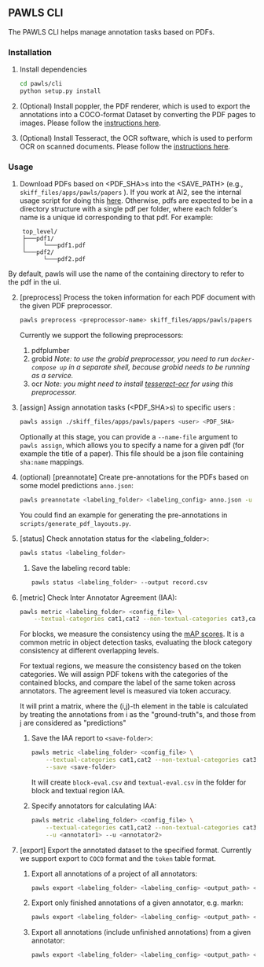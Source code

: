 ## PAWLS CLI

The PAWLS CLI helps manage annotation tasks based on PDFs.

### Installation

1. Install dependencies

    ```bash
    cd pawls/cli
    python setup.py install
    ```

2. (Optional) Install poppler, the PDF renderer, which is used to export the annotations into a COCO-format Dataset by converting the PDF pages to images.
Please follow the [instructions here](https://github.com/Belval/pdf2image#windows). 

3. (Optional) Install Tesseract, the OCR software, which is used to perform OCR on scanned documents.
Please follow the [instructions here](https://tesseract-ocr.github.io/tessdoc/Installation.html).

### Usage

1. Download PDFs based on <PDF_SHA>s into the <SAVE_PATH> (e.g., `skiff_files/apps/pawls/papers` ). If you work at AI2, see the internal usage script for doing this [here](../../scripts/ai2-internal). Otherwise, pdfs are expected to be in a directory structure with a single pdf per folder, where each folder's name is a unique id corresponding to that pdf. For example:
```
    top_level/
    ├───pdf1/
    │     └───pdf1.pdf
    └───pdf2/
          └───pdf2.pdf
```
By default, pawls will use the name of the containing directory to refer to the pdf in the ui.

2. [preprocess] Process the token information for each PDF document with the given PDF preprocessor.
    ```bash
    pawls preprocess <preprocessor-name> skiff_files/apps/pawls/papers
    ```
    Currently we support the following preprocessors:
    1. pdfplumber
    2. grobid *Note: to use the grobid preprocessor, you need to run `docker-compose up` in a separate shell, because grobid needs to be running as a service.*
    3. ocr *Note: you might need to install [tesseract-ocr](https://tesseract-ocr.github.io/tessdoc/Installation.html) for using this preprocessor.*

3. [assign] Assign annotation tasks (<PDF_SHA>s) to specific users <user>:
    ```bash
    pawls assign ./skiff_files/apps/pawls/papers <user> <PDF_SHA>
    ```
    Optionally at this stage, you can provide a `--name-file` argument to `pawls assign`,
    which allows you to specify a name for a given pdf (for example the title of a paper).
    This file should be a json file containing `sha:name` mappings.

4. (optional) [preannotate] Create pre-annotations for the PDFs based on some model predictions `anno.json`:
    ```bash
    pawls preannotate <labeling_folder> <labeling_config> anno.json -u <user>
    ```
    You could find an example for generating the pre-annotations in `scripts/generate_pdf_layouts.py`.

5. [status] Check annotation status for the <labeling_folder>:
    ```bash
    pawls status <labeling_folder>
    ```

    1. Save the labeling record table:
        ```bash
        pawls status <labeling_folder> --output record.csv
        ```

6. [metric] Check Inter Annotator Agreement (IAA):
    ```bash
    pawls metric <labeling_folder> <config_file> \
        --textual-categories cat1,cat2 --non-textual-categories cat3,cat4
    ```
    For blocks, we measure the consistency using the [mAP scores](https://jonathan-hui.medium.com/map-mean-average-precision-for-object-detection-45c121a31173). It is a common metric 
    in object detection tasks, evaluating the block category consistency at different overlapping 
    levels.


    For textual regions, we measure the consistency based on the token categories. 
    We will assign PDF tokens with the categories of the contained blocks, and compare
    the label of the same token across annotators. The agreement level is measured via 
    token accuracy. 

    It will print a matrix, where the (i,j)-th element in the table is calculated by 
    treating the annotations from i as the "ground-truth"s, and those from j are 
    considered as "predictions"

    1. Save the IAA report to `<save-folder>`:
        ```bash
        pawls metric <labeling_folder> <config_file> \
            --textual-categories cat1,cat2 --non-textual-categories cat3,cat4 \
            --save <save-folder>
        ```
        It will create `block-eval.csv` and `textual-eval.csv` in the folder for block and textual 
        region IAA. 
    
    2. Specify annotators for calculating IAA:
        ```bash
        pawls metric <labeling_folder> <config_file> \
            --textual-categories cat1,cat2 --non-textual-categories cat3,cat4 \
            --u <annotator1> --u <annotator2>
        ```
        
7. [export] Export the annotated dataset to the specified format. Currently we support export to `COCO` format and the `token` table format. 

    1. Export all annotations of a project of all annotators:
        ```bash
        pawls export <labeling_folder> <labeling_config> <output_path> <format>
        ```

    2. Export only finished annotations of a given annotator, e.g. markn:
        ```bash
        pawls export <labeling_folder> <labeling_config> <output_path> <format> -u markn
        ```

    3. Export all annotations (include unfinished annotations) from a given annotator: 
        ```bash
        pawls export <labeling_folder> <labeling_config> <output_path> <format> -u markn --include-unfinished
        ```